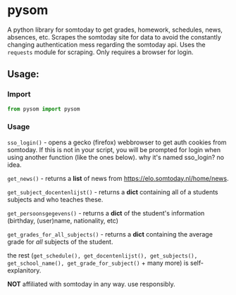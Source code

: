 # pysom
A python library for somtoday to get grades, homework, schedules, news, absences, etc. 
Scrapes the somtoday site for data to avoid the constantly changing authentication mess regarding the somtoday api.
Uses the `requests` module for scraping. Only requires a browser for login.

## Usage:

### Import
```python
from pysom import pysom
```

### Usage

`sso_login()` - opens a gecko (firefox) webbrowser to get auth cookies from somtoday. If this is not in your script, you will be prompted for login when using another function (like the ones below). why it's named sso_login? no idea.

`get_news()` - returns a **list** of news from https://elo.somtoday.nl/home/news.

`get_subject_docentenlijst()` - returns a **dict** containing all of a students subjects and who teaches these.

`get_persoonsgegevens()` - returns a **dict** of the student's information (birthday, (user)name, nationality, etc)

`get_grades_for_all_subjects()` - returns a **dict** containing the average grade for _all_ subjects of the student.

the rest (`get_schedule(), get_docentenlijst(), get_subjects(), get_school_name(), get_grade_for_subject()` + many more) is self-explanitory.

**NOT** affiliated with somtoday in any way. use responsibly.
